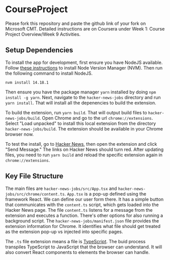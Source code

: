 # CourseProject

Please fork this repository and paste the github link of your fork on Microsoft CMT. Detailed instructions are on Coursera under Week 1: Course Project Overview/Week 9 Activities.

## Setup Dependencies

To install the app for development, first ensure you have NodeJS available. Follow [these instructions](https://github.com/nvm-sh/nvm#installing-and-updating) to install Node Version Manager (NVM). Then run the following command to install NodeJS.

```
nvm install 14.18.1
```

Then ensure you have the package manager `yarn` installed by doing `npm install -g yarn`. Next, navigate to the `hacker-news-jobs` directory and run `yarn install`. That will install all the depenencies to build the extension.

To build the extension, run `yarn build`. That will output build files to `hacker-news-jobs/build`. Open Chrome and go to the url `chrome://extensions`. Select "Load unpacked" to install this local extension from the directory `hacker-news-jobs/build`. The extension should be available in your Chrome browser now.

To test the install, go to [Hacker News](https://news.ycombinator.com), then open the extension and click "Send Message." The links on Hacker News should turn red. After updating files, you need to run `yarn build` and reload the specific extension again in `chrome://extensions`.

## Key File Structure

The main files are `hacker-news-jobs/src/App.tsx` and `hacker-news-jobs/src/chrome/content.ts`. `App.tsx` is a pop-up defined using the framework React. We can define our user form there. It has a simple button that communicates with the `content.ts` script, which gets loaded into the Hacker News page. The file `content.ts` listens for a message from the extension and executes a function. There's other options for also running a background script. The `hacker-news-jobs/manifest.json` file provides the extension information for Chrome. It identifies what file should get treated as the extension pop-up vs injected into specific pages.

The `.ts` file extension means a file is [TypeScript](https://www.typescriptlang.org/). The buid process transpiles TypeScript to JavaScript that the browser can understand. It will also convert React components to elements the browser can handle.
